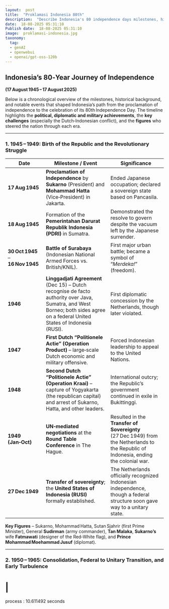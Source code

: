 ```yaml
---
layout:  post
title:  "Proklamasi Indonesia 80th"
description:  "Describe Indonesia's 80 independence days milestones, historical background, and notable events that took place during this period. Consider the key challenges faced by the country during its struggle for independence, such as foreign occupation by the Netherlands, and the eventual declaration of independence on August 17, 1945. Please highlight significant events that marked Indonesia's path to independence, including key figures like Sukarno and Hatta, and any major diplomatic or military achievements that solidified Indonesia's sovereignty by the 80th Independence Day."
date:  18-08-2025 05:31:10
Publish date:  18-08-2025 05:31:10
image:  proklamasi-indonesia.jpg
taxonomy:
  tag:
  - genAI
  - openwebui
  - openai/gpt-oss-120b
---
```

## Indonesia’s 80‑Year Journey of Independence  
**(17 August 1945 – 17 August 2025)**  

Below is a chronological overview of the milestones, historical background, and notable events that shaped Indonesia’s path from the proclamation of independence to the celebration of its 80th Independence Day. The timeline highlights the **political, diplomatic and military achievements**, the **key challenges** (especially the Dutch‑Indonesian conflict), and the **figures** who steered the nation through each era.

---

### 1. 1945 – 1949: Birth of the Republic and the Revolutionary Struggle  

| Date | Milestone / Event | Significance |
|------|-------------------|--------------|
| **17 Aug 1945** | **Proclamation of Independence** by **Sukarno** (President) and **Mohammad Hatta** (Vice‑President) in Jakarta. | Ended Japanese occupation; declared a sovereign state based on Pancasila. |
| **18 Aug 1945** | Formation of the **Pemerintahan Darurat Republik Indonesia (PDRI)** in Sumatra. | Demonstrated the resolve to govern despite the vacuum left by the Japanese surrender. |
| **30 Oct 1945** – **16 Nov 1945** | **Battle of Surabaya** (Indonesian National Armed Forces vs. British/KNIL). | First major urban battle; became a symbol of “*Merdeka!*” (freedom). |
| **1946** | **Linggadjati Agreement** (Dec 15) – Dutch recognise de facto authority over Java, Sumatra, and West Borneo; both sides agree on a federal United States of Indonesia (RUSI). | First diplomatic concession by the Netherlands, though later violated. |
| **1947** | **First Dutch “Politionele Actie” (Operation Product)** – large‑scale Dutch economic and military offensive. | Forced Indonesian leadership to appeal to the United Nations. |
| **1948** | **Second Dutch “Politionele Actie” (Operation Kraai)** – capture of Yogyakarta (the republican capital) and arrest of Sukarno, Hatta, and other leaders. | International outcry; the Republic’s government continued in exile in Bukittinggi. |
| **1949 (Jan‑Oct)** | **UN‑mediated negotiations** at the **Round Table Conference** in The Hague. | Resulted in the **Transfer of Sovereignty** (27 Dec 1949) from the Netherlands to the Republic of Indonesia, ending the colonial war. |
| **27 Dec 1949** | **Transfer of sovereignty**; the **United States of Indonesia (RUSI)** formally established. | The Netherlands officially recognized Indonesian independence, though a federal structure soon gave way to a unitary state. |

**Key Figures** – Sukarno, Mohammad Hatta, Sutan Sjahrir (first Prime Minister), General **Sudirman** (army commander), **Tan Malaka**, **Sukarno’s** wife **Fatmawati** (designer of the Red‑White flag), and **Prince** **Mohammad Moehammad Jusuf** (diplomat).

---

### 2. 1950 – 1965: Consolidation, Federal to Unitary Transition, and Early Turbulence  

| 
===============
process : 10.611492 seconds
